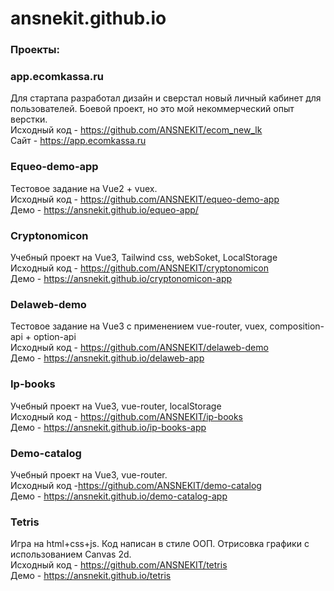 # ansnekit.github.io
### Проекты:

### app.ecomkassa.ru
Для стартапа разработал дизайн и сверстал новый личный кабинет для пользователей. Боевой проект, но это мой некоммерческий опыт верстки.  
Исходный код - https://github.com/ANSNEKIT/ecom_new_lk  
Сайт - https://app.ecomkassa.ru  

### Equeo-demo-app
Тестовое задание на Vue2 + vuex.  
Исходный код - https://github.com/ANSNEKIT/equeo-demo-app  
Демо - https://ansnekit.github.io/equeo-app/  

### Сryptonomicon
Учебный проект на Vue3, Tailwind css, webSoket, LocalStorage  
Исходный код - https://github.com/ANSNEKIT/cryptonomicon  
Демо - https://ansnekit.github.io/cryptonomicon-app  

### Delaweb-demo
Тестовое задание на Vue3 с применением vue-router, vuex, composition-api + option-api  
Исходный код - https://github.com/ANSNEKIT/delaweb-demo  
Демо - https://ansnekit.github.io/delaweb-app  

### Ip-books
Учебный проект на Vue3, vue-router, localStorage  
Исходный код - https://github.com/ANSNEKIT/ip-books  
Демо - https://ansnekit.github.io/ip-books-app  

### Demo-catalog
Учебный проект на Vue3, vue-router.  
Исходный код -https://github.com/ANSNEKIT/demo-catalog  
Демо - https://ansnekit.github.io/demo-catalog-app  

### Tetris
Игра на html+css+js. Код написан в стиле ООП. Отрисовка графики с использованием Canvas 2d.  
Исходный код - https://github.com/ANSNEKIT/tetris  
Демо - https://ansnekit.github.io/tetris  
